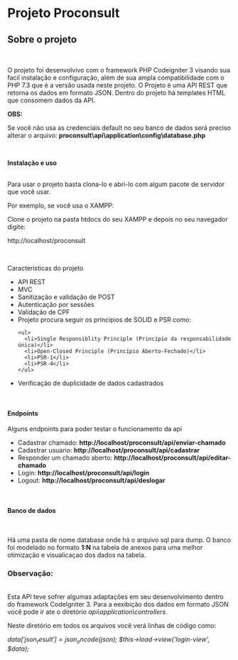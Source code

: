 # Projeto Proconsult

<h2>Sobre o projeto</h2>

<br>

<p>
  O projeto foi desenvolvivo com o framework PHP Codeigniter 3 visando sua facil instalação e configuração, além de sua ampla compatibilidade com o PHP 7.3 que é a versão usada neste
  projeto. O Projeto é uma API REST que retorna os dados em formato JSON. Dentro do projeto há templates HTML que consomem dados da API. 
</p>

<strong>OBS: </strong> <br>

<span>Se você não usa as credenciais default no seu banco de dados será preciso alterar o arquivo: <strong> proconsult\api\application\config\database.php</strong></span>

<br>

<strong>Instalação e uso</strong>

<br>

<span>
  Para usar o projeto basta clona-lo e abri-lo com algum pacote de servidor que você usar. 

  Por exemplo, se você usa o XAMPP:

  Clone o projeto na pasta htdocs do seu XAMPP e depois no seu navegador digite:

  http://localhost/proconsult
</span>

<br>

<p>Características do projeto</p>

<ul>
  <li>API REST</li>
  <li>MVC</li>
  <li>Sanitização e validação de POST</li>
  <li>Autenticação por sessões</li>
  <li>Validação de CPF</li>
  <li>
    Projeto procura seguir os principios de SOLID e PSR como:

    <ul>
      <li>Single Responsiblity Principle (Princípio da responsabilidade única)</li>
      <li>Open-Closed Principle (Princípio Aberto-Fechado)</li>
      <li>PSR-1</li>
      <li>PSR-4</li>
    </ul>
  </li>
  <li>Verificação de duplicidade de dados cadastrados</li>
</ul>

<br>

<h4>Endpoints</h4>

<p>Alguns endpoints para poder testar o funcionamento da api</p>

<ul>
  <li> Cadastrar chamado: <strong> http://localhost/proconsult/api/enviar-chamado </strong></li>
  <li> Cadastrar usuario: <strong> http://localhost/proconsult/api/cadastrar </strong> </li>
  <li> Responder um chamado aberto: <strong> http://localhost/proconsult/api/editar-chamado </strong> </li>
  <li> Login: <strong> http://localhost/proconsult/api/login </strong> </li>
  <li> Logout: <strong>http://localhost/proconsult/api/deslogar</strong></li>
</ul>

<br>

<h4>Banco de dados</h4>

<br>

<p>
  Há uma pasta de nome database onde há o arquivo sql para dump. O banco foi modelado no formato <strong>1:N</strong>
  na tabela de anexos para uma melhor otimização e visualicaçao dos dados na tabela.
</p>

<h3><strong>Observação:</strong></h3> <br>

<span>
  Esta API teve sofrer algumas adaptações em seu desenvolvimento dentro do framework
  CodeIgniter 3. Para a eexibição dos dados em formato JSON você pode ir ate o diretório <i>api\application\controllers.</i> 
  
  Neste diretório em todos os arquivos você verá linhas de código como:

 <i>$data['json_result'] = json_encode($json);</i>
 <i>$this->load->view('login-view', $data);</i>
</span>


